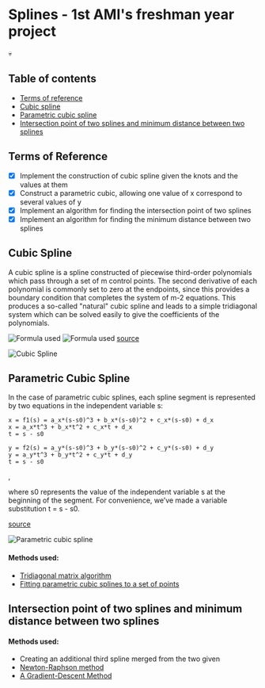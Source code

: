 # Splines - 1st AMI's freshman year project 
:skull:
## Table of contents
* [Terms of reference](#terms-of-reference)
* [Cubic spline](#cubic-spline)
* [Parametric cubic spline](#parametric-cubic-spline)
* [Intersection point of two splines and minimum distance between two splines](#intersection-point-of-two-splines-and-minimum-distance-between-two-splines)

## Terms of Reference
 
- [x] Implement the construction of cubic spline given the knots and the values at them
- [x] Construct a parametric cubic, allowing one value of x correspond to several values of y
- [x] Implement an algorithm for finding the intersection point of two splines
- [x] Implement an algorithm for finding the minimum distance between two splines

## Cubic Spline
A cubic spline is a spline constructed of piecewise third-order polynomials which pass through a set of m control points. The second derivative of each polynomial is commonly set to zero at the endpoints, since this provides a boundary condition that completes the system of m-2 equations. This produces a so-called "natural" cubic spline and leads to a simple tridiagonal system which can be solved easily to give the coefficients of the polynomials.

![Formula used](https://i.imgur.com/0lU4qyO.png)
![Formula used](https://i.imgur.com/8lzXqOJ.png)
[source](http://statistica.ru/branches-maths/interpolyatsiya-splaynami-teor-osnovy/)


![Cubic Spline](https://blogs.sas.com/content/iml/files/2020/05/cubicInterp1.png)
	
## Parametric Cubic Spline
In the case of parametric cubic
splines, each spline segment is represented by two equations in the independent variable s:
```
x = f1(s) = a_x*(s-s0)^3 + b_x*(s-s0)^2 + c_x*(s-s0) + d_x
x = a_x*t^3 + b_x*t^2 + c_x*t + d_x
t = s - s0

y = f2(s) = a_y*(s-s0)^3 + b_y*(s-s0)^2 + c_y*(s-s0) + d_y
y = a_y*t^3 + b_y*t^2 + c_y*t + d_y
t = s - s0
```
, 

where s0 represents the value of the independent variable s at the beginning of the segment. For convenience,
we’ve made a variable substitution t = s - s0.

[source](https://www.physicsforums.com/attachments/parametric-spline-tutorialv2-pdf.12898/) 


![Parametric cubic spline](https://i.stack.imgur.com/7hbgQ.png)

#### Methods used:
* [Tridiagonal matrix algorithm](https://en.wikipedia.org/wiki/Tridiagonal_matrix_algorithm)
* [Fitting parametric cubic splines to a set of points](https://www.physicsforums.com/attachments/parametric-spline-tutorialv2-pdf.12898)

## Intersection point of two splines and minimum distance between two splines

#### Methods used:
* Creating an additional third spline merged from the two given
* [Newton-Raphson method](https://en.wikipedia.org/wiki/Newton%27s_method)
* [A Gradient-Descent Method](https://hal.archives-ouvertes.fr/hal-03854553/file/annpr.pdf)
